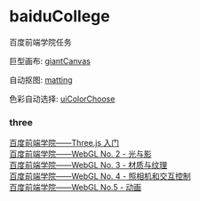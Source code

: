 # baiduCollege
百度前端学院任务

巨型画布:
<a href='./giantCanvas/index.html'>giantCanvas</a>

自动抠图:
<a href='./matting/index.html'>matting</a>

色彩自动选择:
<a href='./uiColorChoose/index.html'>uiColorChoose</a>

<h3>three</h3>
<a href='./three/three_1/index.html'>百度前端学院——Three.js 入门</a></br>
<a href='./three/three_2/index.html'>百度前端学院——WebGL No. 2 - 光与影</a></br>
<a href='./three/three_3/index.html'>百度前端学院——WebGL No. 3 - 材质与纹理</a></br>
<a href='./three/three_4/index.html'>百度前端学院——WebGL No. 4 - 照相机和交互控制</a></br>
<a href='./three/three_5/index.html'>百度前端学院——WebGL No.5 - 动画</a></br>

